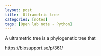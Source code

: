 ```yaml
---
layout: post
title:  Ultrametric tree
categories: [notes]
tags: [Open lab note - Python]
---
```


A ultrametric tree is a phylogenetic tree that 

https://biosupport.se/p/361/




